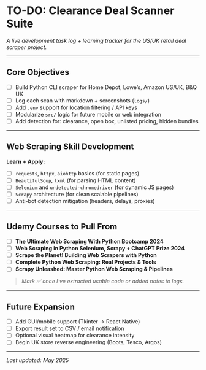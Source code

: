 # TO-DO: Clearance Deal Scanner Suite  
_A live development task log + learning tracker for the US/UK retail deal scraper project._

---

## Core Objectives

- [ ] Build Python CLI scraper for Home Depot, Lowe’s, Amazon US/UK, B&Q UK  
- [ ] Log each scan with markdown + screenshots (`logs/`)  
- [ ] Add `.env` support for location filtering / API keys  
- [ ] Modularize `src/` logic for future mobile or web integration  
- [ ] Add detection for: clearance, open box, unlisted pricing, hidden bundles  

---

## Web Scraping Skill Development

**Learn + Apply:**

- [ ] `requests`, `httpx`, `aiohttp` basics (for static pages)  
- [ ] `BeautifulSoup`, `lxml` (for parsing HTML content)  
- [ ] `Selenium` and `undetected-chromedriver` (for dynamic JS pages)  
- [ ] `Scrapy` architecture (for clean scalable pipelines)  
- [ ] Anti-bot detection mitigation (headers, delays, proxies)  

---

## Udemy Courses to Pull From

- [ ] **The Ultimate Web Scraping With Python Bootcamp 2024**  
- [ ] **Web Scraping in Python Selenium, Scrapy + ChatGPT Prize 2024**  
- [ ] **Scrape the Planet! Building Web Scrapers with Python**  
- [ ] **Complete Python Web Scraping: Real Projects & Tools**  
- [ ] **Scrapy Unleashed: Master Python Web Scraping & Pipelines**  

> _Mark ✅ once I've extracted usable code or added notes to logs._

---

## Future Expansion

- [ ] Add GUI/mobile support (Tkinter → React Native)  
- [ ] Export result set to CSV / email notification  
- [ ] Optional visual heatmap for clearance intensity  
- [ ] Begin UK store reverse engineering (Boots, Tesco, Argos)  

---

_Last updated: May 2025_
